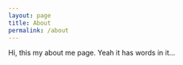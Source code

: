 ```yaml
---
layout: page
title: About
permalink: /about
---
```


Hi, this my about me page. Yeah it has words in it...